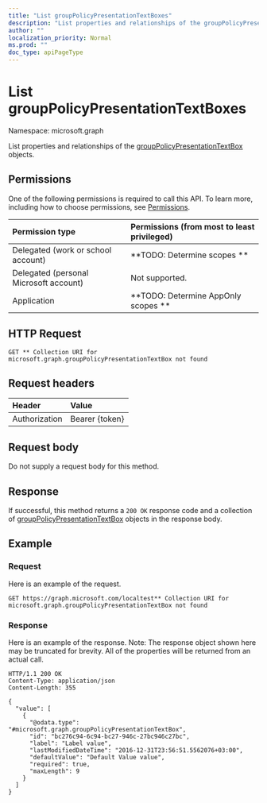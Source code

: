 ```yaml
---
title: "List groupPolicyPresentationTextBoxes"
description: "List properties and relationships of the groupPolicyPresentationTextBox objects."
author: ""
localization_priority: Normal
ms.prod: ""
doc_type: apiPageType
---
```


# List groupPolicyPresentationTextBoxes

Namespace: microsoft.graph

List properties and relationships of the [groupPolicyPresentationTextBox](../resources/grouppolicypresentationtextbox.md) objects.

## Permissions
One of the following permissions is required to call this API. To learn more, including how to choose permissions, see [Permissions](/concepts/permissions-reference.md).

|Permission type|Permissions (from most to least privileged)|
|:---|:---|
|Delegated (work or school account)|**TODO: Determine scopes **|
|Delegated (personal Microsoft account)|Not supported.|
|Application|**TODO: Determine AppOnly scopes **|

## HTTP Request
<!-- {
  "blockType": "ignored"
}
-->
``` http
GET ** Collection URI for microsoft.graph.groupPolicyPresentationTextBox not found
```

## Request headers
|Header|Value|
|:---|:---|
|Authorization|Bearer {token}|

## Request body
Do not supply a request body for this method.

## Response
If successful, this method returns a `200 OK` response code and a collection of [groupPolicyPresentationTextBox](../resources/grouppolicypresentationtextbox.md) objects in the response body.

## Example

### Request
Here is an example of the request.
<!-- {
  "blockType": "request",
  "name": "get_grouppolicypresentationtextbox"
}
-->
``` http
GET https://graph.microsoft.com/localtest** Collection URI for microsoft.graph.groupPolicyPresentationTextBox not found
```

### Response
Here is an example of the response. Note: The response object shown here may be truncated for brevity. All of the properties will be returned from an actual call.
<!-- {
  "blockType": "response",
  "truncated": true,
  "@odata.type": "collection(microsoft.graph.grouppolicypresentationtextbox)"
}
-->
``` http
HTTP/1.1 200 OK
Content-Type: application/json
Content-Length: 355

{
  "value": [
    {
      "@odata.type": "#microsoft.graph.groupPolicyPresentationTextBox",
      "id": "bc276c94-6c94-bc27-946c-27bc946c27bc",
      "label": "Label value",
      "lastModifiedDateTime": "2016-12-31T23:56:51.5562076+03:00",
      "defaultValue": "Default Value value",
      "required": true,
      "maxLength": 9
    }
  ]
}
```

